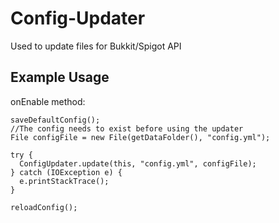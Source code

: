 # Config-Updater
Used to update files for Bukkit/Spigot API

## Example Usage
onEnable method:
```
saveDefaultConfig();
//The config needs to exist before using the updater
File configFile = new File(getDataFolder(), "config.yml");

try {
  ConfigUpdater.update(this, "config.yml", configFile);
} catch (IOException e) {
  e.printStackTrace();
}

reloadConfig();
```
